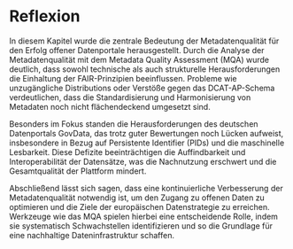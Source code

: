 # Reflexion
In diesem Kapitel wurde die zentrale Bedeutung der Metadatenqualität für den Erfolg offener Datenportale herausgestellt. Durch die Analyse der Metadatenqualität mit dem Metadata Quality Assessment (MQA) wurde deutlich, dass sowohl technische als auch strukturelle Herausforderungen die Einhaltung der FAIR-Prinzipien beeinflussen. Probleme wie unzugängliche Distributions oder Verstöße gegen das DCAT-AP-Schema verdeutlichen, dass die Standardisierung und Harmonisierung von Metadaten noch nicht flächendeckend umgesetzt sind.

Besonders im Fokus standen die Herausforderungen des deutschen Datenportals GovData, das trotz guter Bewertungen noch Lücken aufweist, insbesondere in Bezug auf Persistente Identifier (PIDs) und die maschinelle Lesbarkeit. Diese Defizite beeinträchtigen die Auffindbarkeit und Interoperabilität der Datensätze, was die Nachnutzung erschwert und die Gesamtqualität der Plattform mindert.

Abschließend lässt sich sagen, dass eine kontinuierliche Verbesserung der Metadatenqualität notwendig ist, um den Zugang zu offenen Daten zu optimieren und die Ziele der europäischen Datenstrategie zu erreichen. Werkzeuge wie das MQA spielen hierbei eine entscheidende Rolle, indem sie systematisch Schwachstellen identifizieren und so die Grundlage für eine nachhaltige Dateninfrastruktur schaffen.